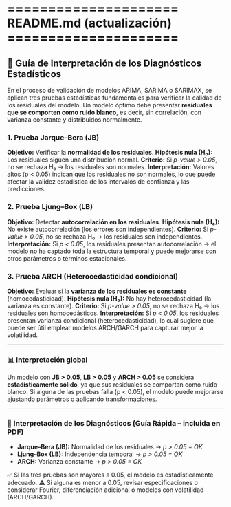 # ===================== README.md (actualización) =====================


## 📘 Guía de Interpretación de los Diagnósticos Estadísticos


En el proceso de validación de modelos ARIMA, SARIMA o SARIMAX, se aplican tres pruebas estadísticas fundamentales para verificar la calidad de los residuales del modelo. Un modelo óptimo debe presentar **residuales que se comporten como ruido blanco**, es decir, sin correlación, con varianza constante y distribuidos normalmente.


### 1. Prueba Jarque–Bera (JB)
**Objetivo:** Verificar la **normalidad de los residuales**.
**Hipótesis nula (H₀):** Los residuales siguen una distribución normal.
**Criterio:** Si *p-value > 0.05*, no se rechaza H₀ → los residuales son normales.
**Interpretación:** Valores altos (p < 0.05) indican que los residuales no son normales, lo que puede afectar la validez estadística de los intervalos de confianza y las predicciones.


### 2. Prueba Ljung–Box (LB)
**Objetivo:** Detectar **autocorrelación en los residuales**.
**Hipótesis nula (H₀):** No existe autocorrelación (los errores son independientes).
**Criterio:** Si *p-value > 0.05*, no se rechaza H₀ → los residuales son independientes.
**Interpretación:** Si *p < 0.05*, los residuales presentan autocorrelación → el modelo no ha captado toda la estructura temporal y puede mejorarse con otros parámetros o términos estacionales.


### 3. Prueba ARCH (Heterocedasticidad condicional)
**Objetivo:** Evaluar si la **varianza de los residuales es constante** (homocedasticidad).
**Hipótesis nula (H₀):** No hay heterocedasticidad (la varianza es constante).
**Criterio:** Si *p-value > 0.05*, no se rechaza H₀ → los residuales son homocedásticos.
**Interpretación:** Si *p < 0.05*, los residuales presentan varianza condicional (heterocedasticidad), lo cual sugiere que puede ser útil emplear modelos ARCH/GARCH para capturar mejor la volatilidad.


---


### 📊 Interpretación global
Un modelo con **JB > 0.05**, **LB > 0.05** y **ARCH > 0.05** se considera **estadísticamente sólido**, ya que sus residuales se comportan como ruido blanco. Si alguna de las pruebas falla (p < 0.05), el modelo puede mejorarse ajustando parámetros o aplicando transformaciones.


---


### 📘 Interpretación de los Diagnósticos (Guía Rápida – incluida en PDF)
- **Jarque–Bera (JB):** Normalidad de los residuales → *p > 0.05 = OK*
- **Ljung–Box (LB):** Independencia temporal → *p > 0.05 = OK*
- **ARCH:** Varianza constante → *p > 0.05 = OK*


✅ Si las tres pruebas son mayores a 0.05, el modelo es estadísticamente adecuado.
⚠️ Si alguna es menor a 0.05, revisar especificaciones o considerar Fourier, diferenciación adicional o modelos con volatilidad (ARCH/GARCH).

